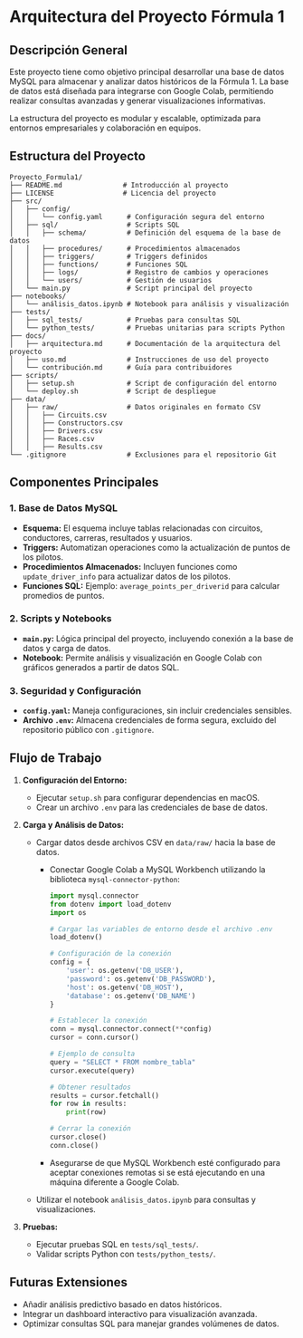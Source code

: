 # Arquitectura del Proyecto Fórmula 1

## Descripción General

Este proyecto tiene como objetivo principal desarrollar una base de datos MySQL para almacenar y analizar datos históricos de la Fórmula 1. La base de datos está diseñada para integrarse con Google Colab, permitiendo realizar consultas avanzadas y generar visualizaciones informativas. 

La estructura del proyecto es modular y escalable, optimizada para entornos empresariales y colaboración en equipos.

## Estructura del Proyecto

```
Proyecto_Formula1/
├── README.md               # Introducción al proyecto
├── LICENSE                 # Licencia del proyecto
├── src/
│   ├── config/
│   │   └── config.yaml      # Configuración segura del entorno
│   ├── sql/                 # Scripts SQL
│   │   ├── schema/          # Definición del esquema de la base de datos
│   │   ├── procedures/      # Procedimientos almacenados
│   │   ├── triggers/        # Triggers definidos
│   │   ├── functions/       # Funciones SQL
│   │   ├── logs/            # Registro de cambios y operaciones
│   │   └── users/           # Gestión de usuarios
│   └── main.py              # Script principal del proyecto
├── notebooks/
│   └── análisis_datos.ipynb # Notebook para análisis y visualización
├── tests/
│   ├── sql_tests/           # Pruebas para consultas SQL
│   └── python_tests/        # Pruebas unitarias para scripts Python
├── docs/
│   ├── arquitectura.md      # Documentación de la arquitectura del proyecto
│   ├── uso.md               # Instrucciones de uso del proyecto
│   └── contribución.md      # Guía para contribuidores
├── scripts/
│   ├── setup.sh             # Script de configuración del entorno
│   └── deploy.sh            # Script de despliegue
├── data/
│   ├── raw/                 # Datos originales en formato CSV
│   │   ├── Circuits.csv
│   │   ├── Constructors.csv
│   │   ├── Drivers.csv
│   │   ├── Races.csv
│   │   ├── Results.csv
└── .gitignore               # Exclusiones para el repositorio Git
```

## Componentes Principales

### 1. Base de Datos MySQL
- **Esquema:** El esquema incluye tablas relacionadas con circuitos, conductores, carreras, resultados y usuarios.
- **Triggers:** Automatizan operaciones como la actualización de puntos de los pilotos.
- **Procedimientos Almacenados:** Incluyen funciones como `update_driver_info` para actualizar datos de los pilotos.
- **Funciones SQL:** Ejemplo: `average_points_per_driverid` para calcular promedios de puntos.

### 2. Scripts y Notebooks
- **`main.py`:** Lógica principal del proyecto, incluyendo conexión a la base de datos y carga de datos.
- **Notebook:** Permite análisis y visualización en Google Colab con gráficos generados a partir de datos SQL.

### 3. Seguridad y Configuración
- **`config.yaml`:** Maneja configuraciones, sin incluir credenciales sensibles.
- **Archivo `.env`:** Almacena credenciales de forma segura, excluido del repositorio público con `.gitignore`.

## Flujo de Trabajo

1. **Configuración del Entorno:**
   - Ejecutar `setup.sh` para configurar dependencias en macOS.
   - Crear un archivo `.env` para las credenciales de base de datos.


2. **Carga y Análisis de Datos:**
   - Cargar datos desde archivos CSV en `data/raw/` hacia la base de datos.

     - Conectar Google Colab a MySQL Workbench utilizando la biblioteca `mysql-connector-python`:

       ```python
       import mysql.connector
       from dotenv import load_dotenv
       import os

       # Cargar las variables de entorno desde el archivo .env
       load_dotenv()

       # Configuración de la conexión
       config = {
           'user': os.getenv('DB_USER'),
           'password': os.getenv('DB_PASSWORD'),
           'host': os.getenv('DB_HOST'),
           'database': os.getenv('DB_NAME')
       }

       # Establecer la conexión
       conn = mysql.connector.connect(**config)
       cursor = conn.cursor()

       # Ejemplo de consulta
       query = "SELECT * FROM nombre_tabla"
       cursor.execute(query)

       # Obtener resultados
       results = cursor.fetchall()
       for row in results:
           print(row)

       # Cerrar la conexión
       cursor.close()
       conn.close()
       ```

     - Asegurarse de que MySQL Workbench esté configurado para aceptar conexiones remotas si se está ejecutando en una máquina diferente a Google Colab.

   - Utilizar el notebook `análisis_datos.ipynb` para consultas y visualizaciones.

3. **Pruebas:**
   - Ejecutar pruebas SQL en `tests/sql_tests/`.
   - Validar scripts Python con `tests/python_tests/`.

## Futuras Extensiones
- Añadir análisis predictivo basado en datos históricos.
- Integrar un dashboard interactivo para visualización avanzada.
- Optimizar consultas SQL para manejar grandes volúmenes de datos.
